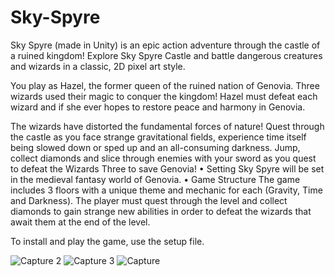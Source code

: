 # Sky-Spyre
Sky Spyre (made in Unity) is an epic action adventure through the castle of a ruined kingdom! Explore Sky
Spyre Castle and battle dangerous creatures and wizards in a classic, 2D pixel art style.

You play as Hazel, the former queen of the ruined nation of Genovia. Three wizards used
their magic to conquer the kingdom! Hazel must defeat each wizard and if she ever hopes
to restore peace and harmony in Genovia.

The wizards have distorted the fundamental forces of nature! Quest through the castle as
you face strange gravitational fields, experience time itself being slowed down or sped up
and an all-consuming darkness.
Jump, collect diamonds and slice through enemies with your sword as you quest to defeat
the Wizards Three to save Genovia!
• Setting
Sky Spyre will be set in the medieval fantasy world of Genovia.
• Game Structure
The game includes 3 floors with a unique theme and mechanic for each (Gravity, Time and
Darkness). The player must quest through the level and collect diamonds to gain strange
new abilities in order to defeat the wizards that await them at the end of the level.

To install and play the game, use the setup file.

![Capture 2](https://user-images.githubusercontent.com/82205701/125203025-3492b880-e294-11eb-9bf8-f3cdf6c193ed.PNG)
![Capture 3](https://user-images.githubusercontent.com/82205701/125203029-35c3e580-e294-11eb-82c8-90ddc64fbaee.PNG)
![Capture](https://user-images.githubusercontent.com/82205701/125203032-36f51280-e294-11eb-9325-61bd43182764.PNG)
